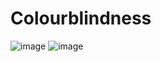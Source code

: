# Colourblindness #
![image](https://github.com/user-attachments/assets/61d8790a-4d07-4f88-ae06-4529a5281fa3)
![image](https://github.com/user-attachments/assets/2f95f8d6-bb5a-4aa3-808c-2373140558b7)
